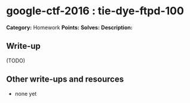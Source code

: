 # google-ctf-2016 : tie-dye-ftpd-100

**Category:** Homework
**Points:** 
**Solves:** 
**Description:**



## Write-up

(TODO)

## Other write-ups and resources

* none yet
